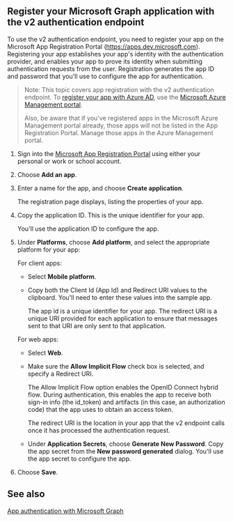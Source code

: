 ﻿## Register your Microsoft Graph application with the v2 authentication endpoint

To use the v2 authentication endpoint, you need to register your app on the Microsoft App Registration Portal (https://apps.dev.microsoft.com). Registering your app establishes your app's identity with the authentication provider, and enables your app to prove its identity when submitting authentication requests from the user. Registration generates the app ID and password that you'll use to configure the app for authentication.

> Note: This topic covers app registration with the v2 authentication endpoint. To [register your app with Azure AD](../auth_azure_ad/app_authentication_azure_ad.md), use the [Microsoft Azure Management portal](https://aka.ms/aadapplist).
> 
> Also, be aware that if you've registered apps in the Microsoft Azure Management portal already, those apps will not be listed in the App Registration Portal. Manage those apps in the Azure Management portal. 

1. Sign into the [Microsoft App Registration Portal](https://apps.dev.microsoft.com/) using either your personal or work or school account.

2. Choose **Add an app**.

3. Enter a name for the app, and choose **Create application**.

	The registration page displays, listing the properties of your app.

4. Copy the application ID. This is the unique identifier for your app.

	You'll use the application ID to configure the app.

5. Under **Platforms**, choose **Add platform**, and select the appropriate platform for your app:
	
	For client apps:
	- Select **Mobile platform**.

	- Copy both the Client Id (App Id) and Redirect URI values to the clipboard. You'll need to enter these values into the sample app.

		The app id is a unique identifier for your app. The redirect URI is a unique URI provided for each application to ensure that messages sent to that URI are only sent to that application. 

	For web apps:
	- Select **Web**.
	- Make sure the **Allow Implicit Flow** check box is selected, and specify a Redirect URI.

		The Allow Implicit Flow option enables the OpenID Connect hybrid flow. During authentication, this enables the app to receive both sign-in info (the id_token) and artifacts (in this case, an authorization code) that the app uses to obtain an access token.

		The redirect URI is the location in your app that the v2 endpoint calls once it has processed the authentication request.
	- Under **Application Secrets**, choose **Generate New Password**. Copy the app secret from the **New password generated** dialog.
		You'll use the app secret to configure the app.
	
6. Choose **Save**.

## See also

[App authentication with Microsoft Graph](../auth_overview.md)

